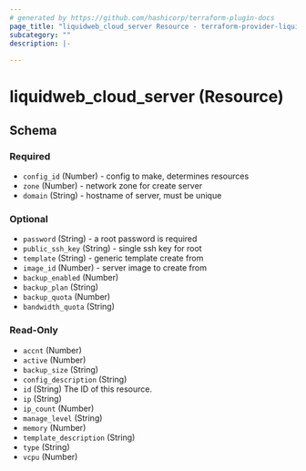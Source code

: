 ```yaml
---
# generated by https://github.com/hashicorp/terraform-plugin-docs
page_title: "liquidweb_cloud_server Resource - terraform-provider-liquidweb"
subcategory: ""
description: |-
  
---
```


# liquidweb_cloud_server (Resource)

<!-- schema generated by tfplugindocs -->
## Schema

### Required

- `config_id` (Number) - config to make, determines resources
- `zone` (Number) - network zone for create server
- `domain` (String) - hostname of server, must be unique

### Optional

- `password` (String) - a root password is required
- `public_ssh_key` (String) - single ssh key for root
- `template` (String) - generic template create from
- `image_id` (Number) - server image to create from
- `backup_enabled` (Number)
- `backup_plan` (String)
- `backup_quota` (Number)
- `bandwidth_quota` (String)

### Read-Only

- `accnt` (Number)
- `active` (Number)
- `backup_size` (String)
- `config_description` (String)
- `id` (String) The ID of this resource.
- `ip` (String)
- `ip_count` (Number)
- `manage_level` (String)
- `memory` (Number)
- `template_description` (String)
- `type` (String)
- `vcpu` (Number)
